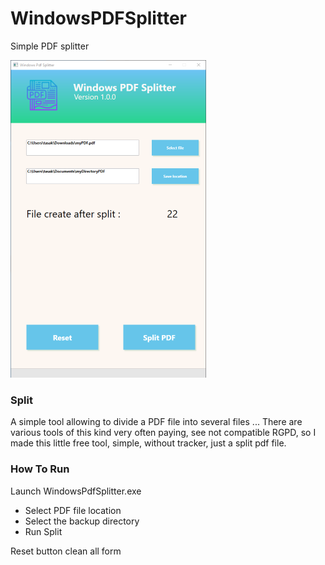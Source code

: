 # WindowsPDFSplitter
Simple PDF splitter 

![Image WPS](https://github.com/TasakaSan/WindowsPDFSplitter/blob/master/wps.png)

### Split
A simple tool allowing to divide a PDF file into several files ... 
There are various tools of this kind very often paying, see not compatible RGPD, 
so I made this little free tool, simple, without tracker, just a split pdf file.

### How To Run 
Launch WindowsPdfSplitter.exe
  - Select PDF file location
  - Select the backup directory
  - Run Split
  
 Reset button clean all form
